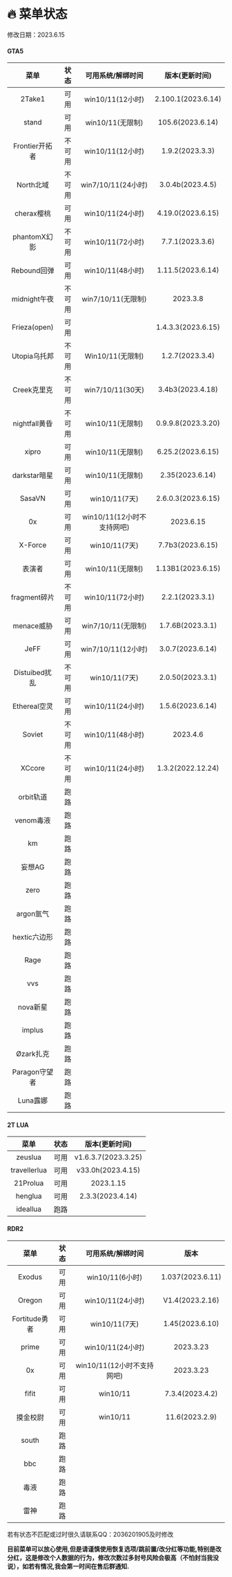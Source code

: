 # 🔥 菜单状态

修改日期：2023.6.15

<!-- tabs:start -->

#### **GTA5**

|     菜单    | 状态 |  可用系统/解绑时间 |  版本(更新时间)|
| :---------: |:---:|:-----------------:|:-------------:|
|    2Take1   |可用| win10/11(12小时)| 2.100.1(2023.6.14)|
|     stand   |可用| win10/11(无限制)| 105.6(2023.6.14) |
|Frontier开拓者|不可用| win10/11(12小时)|1.9.2(2023.3.3)|
|  North北域   |不可用|win7/10/11(24小时)|3.0.4b(2023.4.5)|
|  cherax樱桃  |可用| win10/11(24小时)| 4.19.0(2023.6.15)|
| phantomX幻影 |不可用| win10/11(72小时)|7.7.1(2023.3.6)|
|  Rebound回弹 |可用| win10/11(48小时)| 1.11.5(2023.6.14)|
| midnight午夜 |不可用| win7/10/11(无限制)|  2023.3.8  |
| Frieza(open) | 可用 |              |1.4.3.3(2023.6.15)|
| Utopia乌托邦 |不可用| Win10/11(无限制)|1.2.7(2023.3.4)|
|  Creek克里克 |不可用|  win7/10/11(30天)|3.4b3(2023.4.18)|
|nightfall黄昏 |不可用| win10/11(无限制)|0.9.9.8(2023.3.20)|
|    xipro    |可用| win10/11(无限制)|6.25.2(2023.6.15)  |
|darkstar暗星 |可用| win10/11(无限制)| 2.35(2023.6.14)  |
|   SasaVN    |可用|  win10/11(7天) |2.6.0.3(2023.6.15) |
|     0x      |可用|win10/11(12小时不支持网吧)| 2023.6.15|
|   X-Force   |可用|  win10/11(7天) | 7.7b3(2023.6.15)  |
|    表演者   |可用|  win10/11(无限制)|1.13B1(2023.6.15)|
|fragment碎片 |不可用| win10/11(72小时) |2.2.1(2023.3.1)|
|  menace威胁 |可用|win7/10/11(无限制) | 1.7.6B(2023.3.1)|
|    JeFF    |可用|win7/10/11(12小时) |3.0.7(2023.6.14)|
|Distuibed扰乱|不可用| win10/11(7天)  | 2.0.50(2023.3.1) |
|Ethereal空灵 |可用|win10/11(24小时) | 1.5.6(2023.6.14) |
|   Soviet    |不可用| win10/11(48小时)|2023.4.6|
|   XCcore    |不可用|win10/11(24小时) | 1.3.2(2022.12.24)|
|  orbit轨道  |  跑路|||
|  venom毒液  |  跑路|||
|    km      |  跑路|||
|   妄想AG    | 跑路|||
|   zero     |  跑路|||
| argon氩气  |  跑路|||
|hextic六边形 |  跑路|||
|   Rage     |  跑路|||
|    vvs     |  跑路|||
| nova新星   |  跑路|||
|  implus    |  跑路|||
| Øzark扎克  |  跑路|||
|Paragon守望者|  跑路|||
|  Luna露娜  |  跑路|||

#### **2T LUA**


|     菜单    | 状态  |  版本(更新时间)  |
| :---------: |:---:|:----------------:|
|    zeuslua  | 可用|v1.6.3.7(2023.3.25)|
| travellerlua| 可用|   v33.0h(2023.4.15)|
|   21Prolua  | 可用|      2023.1.15   |
|    henglua  | 可用|  2.3.3(2023.4.14)  |
|   ideallua  | 跑路|                  |

#### **RDR2**

|  菜单 |状态|可用系统/解绑时间|        版本    |
| :----:|:-:|:--------------:| :------------:|
| Exodus|可用|win10/11(6小时)| 1.037(2023.6.11)|
|Oregon |可用|win10/11(24小时)|V1.4(2023.2.16)|
|Fortitude勇者|可用|win10/11(7天)|1.45(2023.6.10)|
| prime |可用|win10/11(24小时)|    2023.3.23   |
|  0x   |可用|win10/11(12小时不支持网吧)|2023.3.23|
| fifit |可用|  win10/11  |   7.3.4(2023.4.2) |
|摸金校尉|可用|  win10/11  | 11.6(2023.2.9)|
|  south | 跑路 |||
|   bbc  | 跑路 |||
|   毒液  |跑路 |||
|   雷神  |跑路 |||

<!-- tabs:end -->

若有状态不匹配或过时很久请联系QQ：2036201905及时修改

**目前菜单可以放心使用,但是请谨慎使用恢复选项/跳前置/改分红等功能,特别是改分红，这是修改个人数据的行为，修改次数过多封号风险会极高（不怕封当我没说），如若有情况,我会第一时间在售后群通知.**
